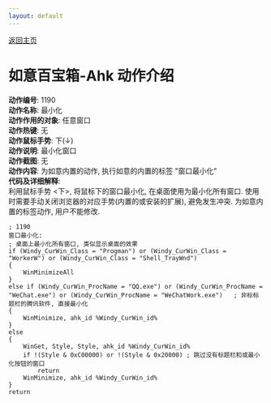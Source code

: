 ```yaml
---
layout: default
---
```

<link rel="stylesheet" href="../Actions/css/atom-one-light.min.css">
<script src="../Actions/js/highlight.min.js"></script>
<script>hljs.highlightAll();</script>

[返回主页](http://wyagd001.github.io/RuYi-Ahk)

# [](#header-2) 如意百宝箱-Ahk 动作介绍

**动作编号**: 1190  
**动作名称**: 最小化  
**动作作用的对象**: 任意窗口  
**动作热键**: 无  
**动作鼠标手势**: 下(↓)  
**动作说明**: 最小化窗口  
**动作截图**: 无  
**动作内容**: 为如意内置的动作, 执行如意的内置的标签 "窗口最小化"  
**代码及详细解释**:  
利用鼠标手势 <下>, 将鼠标下的窗口最小化, 在桌面使用为最小化所有窗口. 使用时需要手动关闭浏览器的对应手势(内置的或安装的扩展), 避免发生冲突. 为如意内置的标签动作, 用户不能修改.  

```Autohotkey
; 1190
窗口最小化:
; 桌面上最小化所有窗口, 类似显示桌面的效果
if (Windy_CurWin_Class = "Progman") or (Windy_CurWin_Class = "WorkerW") or (Windy_CurWin_Class = "Shell_TrayWnd")
{
	WinMinimizeAll
}
else if (Windy_CurWin_ProcName = "QQ.exe") or (Windy_CurWin_ProcName = "WeChat.exe") or (Windy_CurWin_ProcName = "WeChatWork.exe")   ; 非标标题栏的腾讯软件, 直接最小化
{
	WinMinimize, ahk_id %Windy_CurWin_id%
}
else
{
	WinGet, Style, Style, ahk_id %Windy_CurWin_id%
	if !(Style & 0xC00000) or !(Style & 0x20000) ; 跳过没有标题栏和或最小化按钮的窗口
		return
	WinMinimize, ahk_id %Windy_CurWin_id%
}
return
```